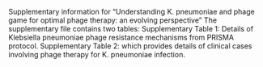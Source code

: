 Supplementary information for “Understanding K. pneumoniae and phage game for optimal phage therapy: an evolving perspective”
The supplementary file contains two tables: 
Supplementary Table 1: Details of Klebsiella pneumoniae phage resistance mechanisms from PRISMA protocol.
Supplementary Table 2: which provides details of clinical cases involving phage therapy for K. pneumoniae infection.
